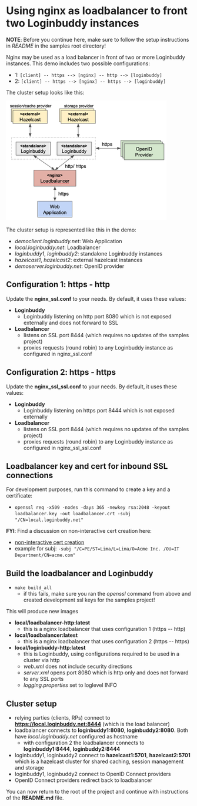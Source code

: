 # Using nginx as loadbalancer to front two Loginbuddy instances

**NOTE**: Before you continue here, make sure to follow the setup instructions in *README* in the samples root directory!

Nginx may be used as a load balancer in front of two or more Loginbuddy instances. This demo includes two possible configurations:

- 1: `[client] -- https --> [nginx] -- http --> [loginbuddy]`
- 2: `[client] -- https --> [nginx] -- https --> [loginbuddy]`

The cluster setup looks like this:

![cluster setup](../../../doc/cluster-sample.png)

The cluster setup is represented like this in the demo:

- *democlient.loginbuddy.net*: Web Application
- *local.loginbuddy.net*: Loadbalancer
- *loginbuddy1*, *loginbuddy2*: standalone Loginbuddy instances
- *hazelcast1*, *hazelcast2*: external hazelcast instances
- *demoserver.loginbuddy.net*: OpenID provider 

## Configuration 1: https - http

Update the **nginx_ssl.conf** to your needs. By default, it uses these values:

- **Loginbuddy**
  - Loginbuddy listening on http port 8080 which is not exposed externally and does not forward to SSL
- **Loadbalancer**
  - listens on SSL port 8444 (which requires no updates of the samples project)
  - proxies requests (round robin) to any Loginbuddy instance as configured in nginx_ssl.conf

## Configuration 2: https - https

Update the **nginx_ssl_ssl.conf** to your needs. By default, it uses these values:

- **Loginbuddy**
  - Loginbuddy listening on https port 8444 which is not exposed externally
- **Loadbalancer**
  - listens on SSL port 8444 (which requires no updates of the samples project)
  - proxies requests (round robin) to any Loginbuddy instance as configured in nginx_ssl_ssl.conf

## Loadbalancer key and cert for inbound SSL connections

For development purposes, run this command to create a key and a certificate:

- `openssl req -x509 -nodes -days 365 -newkey rsa:2048 -keyout loadbalancer.key -out loadbalancer.crt -subj "/CN=local.loginbuddy.net"`
  
**FYI**: Find a discussion on non-interactive cert creation here:

- [non-interactive cert creation](https://serverfault.com/questions/649990/non-interactive-creation-of-ssl-certificate-requests)
- example for subj: `-subj "/C=PE/ST=Lima/L=Lima/O=Acme Inc. /OU=IT Department/CN=acme.com"`

## Build the loadbalancer and Loginbuddy

- `make build_all`
  - if this fails, make sure you ran the *openssl* command from above and created development ssl keys for the samples project!

This will produce new images

- **local/loadbalancer-http:latest**
  - this is a nginx loadbalancer that uses configuration 1 (https -- http)
- **local/loadbalancer:latest**
  - this is a nginx loadbalancer that uses configuration 2 (https -- https)
- **local/loginbuddy-http:latest**
  - this is Loginbuddy, using configurations required to be used in a cluster via http
  - *web.xml* does not include security directions
  - *server.xml* opens port 8080 which is http only and does not forward to any SSL ports
  - *logging.properties* set to loglevel INFO

## Cluster setup

- relying parties (clients, RPs) connect to **https://local.loginbuddy.net:8444** (which is the load balancer)
- loadbalancer connects to **loginbuddy1:8080**, **loginbuddy2:8080**. Both have *local.loginbuddy.net* configured as hostname
  - with configuration 2 the loadbalancer connects to **loginbuddy1:8444**, **loginbuddy2:8444**
- loginbuddy1, loginbuddy2 connect to **hazelcast1:5701**, **hazelcast2:5701** which is a hazelcast cluster for shared caching, session management and storage
- loginbuddy1, loginbuddy2 connect to OpenID Connect providers
- OpenID Connect providers redirect back to loadbalancer

You can now return to the root of the project and continue with instructions of the **README.md** file.